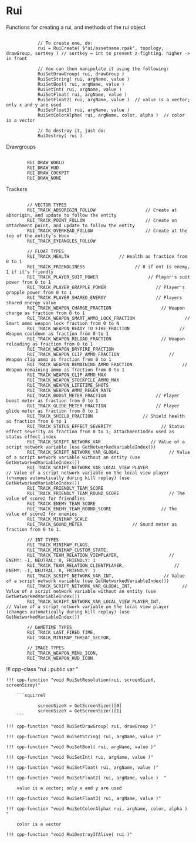 # Rui

Functions for creating a rui, and methods of the rui object

```squirrel
        
            // To create one, do:
            rui = RuiCreate( $"ui/assetname.rpak", topology, drawGroup, sortKey ) // sortkey = int to prevent z-fighting. higher -> in front

            // You can then manipulate it using the following:
            RuiSetDrawGroup( rui, drawGroup )
            RuiSetString( rui, argName, value )
            RuiSetBool( rui, argName, value )
            RuiSetInt( rui, argName, value )
            RuiSetFloat( rui, argName, value )
            RuiSetFloat2( rui, argName, value )  // value is a vector; only x and y are used
            RuiSetFloat3( rui, argName, value )
            RuiSetColorAlpha( rui, argName, color, alpha )  // color is a vector

            // To destroy it, just do:
            RuiDestroy( rui )
```
     
Drawgroups

```

        RUI_DRAW_WORLD
        RUI_DRAW_HUD
        RUI_DRAW_COCKPIT
        RUI_DRAW_NONE
```

Trackers

```

        // VECTOR TYPES
        RUI_TRACK_ABSORIGIN_FOLLOW                   // Create at absorigin, and update to follow the entity
        RUI_TRACK_POINT_FOLLOW                       // Create on attachment point, and update to follow the entity
        RUI_TRACK_OVERHEAD_FOLLOW                    // Create at the top of the entity's bbox
        RUI_TRACK_EYEANGLES_FOLLOW

        // FLOAT TYPES
        RUI_TRACK_HEALTH                   // Health as fraction from 0 to 1
        RUI_TRACK_FRIENDLINESS                   // 0 if ent is enemy, 1 if it's friendly
        RUI_TRACK_PLAYER_SUIT_POWER                   // Player's suit power from 0 to 1
        RUI_TRACK_PLAYER_GRAPPLE_POWER                   // Player's grapple power from 0 to 1
        RUI_TRACK_PLAYER_SHARED_ENERGY                   // Players shared energy value
        RUI_TRACK_WEAPON_CHARGE_FRACTION                   // Weapon charge as fraction from 0 to 1
        RUI_TRACK_WEAPON_SMART_AMMO_LOCK_FRACTION                   // Smart ammo weapon lock fraction from 0 to N
        RUI_TRACK_WEAPON_READY_TO_FIRE_FRACTION                   // Weapon cooldown as fraction from 0 to 1
        RUI_TRACK_WEAPON_RELOAD_FRACTION                   // Weapon reloading as fraction from 0 to 1
        RUI_TRACK_WEAPON_DRYFIRE_FRACTION                   
        RUI_TRACK_WEAPON_CLIP_AMMO_FRACTION                   // Weapon clip ammo as fraction from 0 to 1
        RUI_TRACK_WEAPON_REMAINING_AMMO_FRACTION                   // Weapon remaining ammo as fraction from 0 to 1
        RUI_TRACK_WEAPON_CLIP_AMMO_MAX                   
        RUI_TRACK_WEAPON_STOCKPILE_AMMO_MAX                   
        RUI_TRACK_WEAPON_LIFETIME_SHOTS                   
        RUI_TRACK_WEAPON_AMMO_REGEN_RATE                   
        RUI_TRACK_BOOST_METER_FRACTION                   // Player boost meter as fraction from 0 to 1
        RUI_TRACK_GLIDE_METER_FRACTION                   // Player glide meter as fraction from 0 to 1
        RUI_TRACK_SHIELD_FRACTION                   // Shield health as fraction from 0 to 1
        RUI_TRACK_STATUS_EFFECT_SEVERITY                   // Status effect severity as fraction from 0 to 1; attachmentIndex used as status effect index
        RUI_TRACK_SCRIPT_NETWORK_VAR                   // Value of a script network variable (use GetNetworkedVariableIndex())
        RUI_TRACK_SCRIPT_NETWORK_VAR_GLOBAL                   // Value of a script network variable without an entity (use GetNetworkedVariableIndex())
        RUI_TRACK_SCRIPT_NETWORK_VAR_LOCAL_VIEW_PLAYER                   // Value of a script network variable on the local view player (changes automatically during kill replay) (use GetNetworkedVariableIndex())
        RUI_TRACK_FRIENDLY_TEAM_SCORE                   
        RUI_TRACK_FRIENDLY_TEAM_ROUND_SCORE                   // The value of score2 for friendlies
        RUI_TRACK_ENEMY_TEAM_SCORE                   
        RUI_TRACK_ENEMY_TEAM_ROUND_SCORE                   // The value of score2 for enemies
        RUI_TRACK_MINIMAP_SCALE                   
        RUI_TRACK_SOUND_METER                   // Sound meter as fraction from 0 to 1.

        // INT TYPES
        RUI_TRACK_MINIMAP_FLAGS,
        RUI_TRACK_MINIMAP_CUSTOM_STATE,
        RUI_TRACK_TEAM_RELATION_VIEWPLAYER,                   // ENEMY: -1, NEUTRAL: 0, FRIENDLY: 1
        RUI_TRACK_TEAM_RELATION_CLIENTPLAYER,                   // ENEMY: -1, NEUTRAL: 0, FRIENDLY: 1
        RUI_TRACK_SCRIPT_NETWORK_VAR_INT,                   // Value of a script network variable (use GetNetworkedVariableIndex())
        RUI_TRACK_SCRIPT_NETWORK_VAR_GLOBAL_INT,                   // Value of a script network variable without an entity (use GetNetworkedVariableIndex())
        RUI_TRACK_SCRIPT_NETWORK_VAR_LOCAL_VIEW_PLAYER_INT,                   // Value of a script network variable on the local view player (changes automatically during kill replay) (use GetNetworkedVariableIndex())

        // GAMETIME TYPES
        RUI_TRACK_LAST_FIRED_TIME,
        RUI_TRACK_MINIMAP_THREAT_SECTOR,

        // IMAGE TYPES
        RUI_TRACK_WEAPON_MENU_ICON,
        RUI_TRACK_WEAPON_HUD_ICON
```

!!! cpp-class "rui : public var	"

    !!! cpp-function "void RuiSetResolution(rui, screenSizeX, screenSizey)"
    
        ```squirrel
        
                screenSizeX = GetScreenSize()[0]
                screenSizeY = GetScreenSize()[1]
        ```
    
    !!! cpp-function "void RuiSetDrawGroup( rui, drawGroup )"

    !!! cpp-function "void RuiSetString( rui, argName, value )"
    
    !!! cpp-function "void RuiSetBool( rui, argName, value )"
    
    !!! cpp-function "void RuiSetInt( rui, argName, value )"
    
    !!! cpp-function "void RuiSetFloat( rui, argName, value )"
    
    !!! cpp-function "void RuiSetFloat2( rui, argName, value )  "
    
        value is a vector; only x and y are used
    
    !!! cpp-function "void RuiSetFloat3( rui, argName, value )"
    
    !!! cpp-function "void RuiSetColorAlpha( rui, argName, color, alpha )  "
    
        color is a vector

    !!! cpp-function "void RuiDestroyIfAlive( rui )"
    
